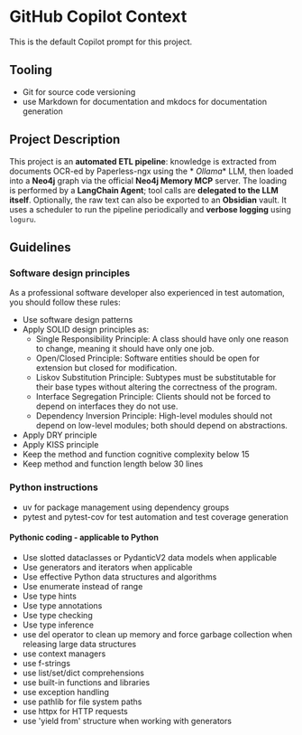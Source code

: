 # GitHub Copilot Context

This is the default Copilot prompt for this project.

## Tooling

- Git for source code versioning
- use Markdown for documentation and mkdocs for documentation generation

## Project Description

This project is an **automated ETL pipeline**: knowledge is extracted from documents OCR-ed by Paperless-ngx using the *
*Ollama** LLM, then loaded into a **Neo4j** graph via the official **Neo4j Memory MCP** server. The loading is performed
by a **LangChain Agent**; tool calls are **delegated to the LLM itself**. Optionally, the raw text can also be exported
to an **Obsidian** vault. It uses a scheduler to run the pipeline periodically and **verbose logging** using `loguru`.

## Guidelines

### Software design principles

As a professional software developer also experienced in test automation, you should follow
these rules:

- Use software design patterns
- Apply SOLID design principles as:
    - Single Responsibility Principle: A class should have only one reason to change, meaning it should have only one
      job.
    - Open/Closed Principle: Software entities should be open for extension but closed for modification.
    - Liskov Substitution Principle: Subtypes must be substitutable for their base types without altering the
      correctness of the program.
    - Interface Segregation Principle: Clients should not be forced to depend on interfaces they do not use.
    - Dependency Inversion Principle: High-level modules should not depend on low-level modules; both should depend on
      abstractions.
- Apply DRY principle
- Apply KISS principle
- Keep the method and function cognitive complexity below 15
- Keep method and function length below 30 lines

### Python instructions

- uv for package management using dependency groups
- pytest and pytest-cov for test automation and test coverage generation

#### Pythonic coding - applicable to Python

- Use slotted dataclasses or PydanticV2 data models when applicable
- Use generators and iterators when applicable
- Use effective Python data structures and algorithms
- Use enumerate instead of range
- Use type hints
- Use type annotations
- Use type checking
- Use type inference
- use del operator to clean up memory and force garbage collection when releasing large data structures
- use context managers
- use f-strings
- use list/set/dict comprehensions
- use built-in functions and libraries
- use exception handling
- use pathlib for file system paths
- use httpx for HTTP requests
- use 'yield from' structure when working with generators
